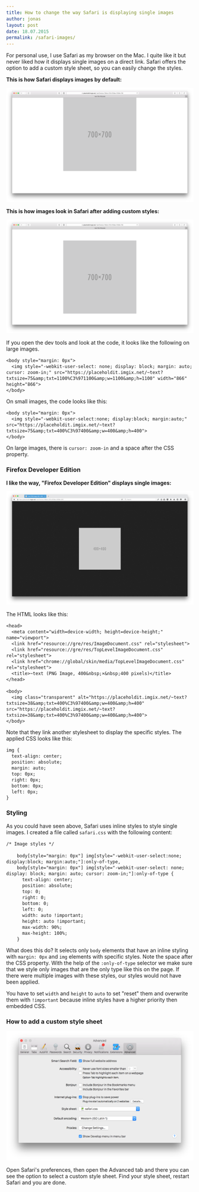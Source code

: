 ```yaml
---
title: How to change the way Safari is displaying single images
author: jonas
layout: post
date: 18.07.2015
permalink: /safari-images/
---
```


For personal use, I use Safari as my browser on the Mac. I quite like it but never liked how it displays single images on a direct link. Safari offers the option to add a custom style sheet, so you can easily change the styles.

**This is how Safari displays images by default:**

<img src="/images/safari-standard-style-image.png" alt="Single images in Safari the default way">

**This is how images look in Safari after adding custom styles:**

<img src="/images/safari-custom-style-image.png" alt="Single images in Safari with custom styles">

If you open the dev tools and look at the code, it looks like the following on large images.

<pre><code class="language-markup">&lt;body style=&quot;margin: 0px&quot;&gt;
  &lt;img style=&quot;-webkit-user-select: none; display: block; margin: auto; cursor: zoom-in;&quot; src=&quot;https://placeholdit.imgix.net/~text?txtsize=75&amp;amp;txt=1100%C3%971100&amp;amp;w=1100&amp;amp;h=1100&quot; width=&quot;866&quot; height=&quot;866&quot;&gt;
&lt;/body&gt;
</code></pre>
	
On small images, the code looks like this:

<pre><code class="language-markup">&lt;body style=&quot;margin: 0px&quot;&gt;
  &lt;img style=&quot;-webkit-user-select:none; display:block; margin:auto;&quot; src=&quot;https://placeholdit.imgix.net/~text?txtsize=75&amp;amp;txt=400%C3%97400&amp;amp;w=400&amp;amp;h=400&quot;&gt;
&lt;/body&gt;
</code></pre>
	
On large images, there is ``cursor: zoom-in`` and a space after the CSS property.

### Firefox Developer Edition

**I like the way, "Firefox Developer Edition" displays single images:**

<img src="/images/firefox-image.png" alt="Single image in Firefox">

The HTML looks like this:

<pre><code class="language-markup">&lt;head&gt;
  &lt;meta content=&quot;width=device-width; height=device-height;&quot; name=&quot;viewport&quot;&gt;
  &lt;link href=&quot;resource://gre/res/ImageDocument.css&quot; rel=&quot;stylesheet&quot;&gt;
  &lt;link href=&quot;resource://gre/res/TopLevelImageDocument.css&quot; rel=&quot;stylesheet&quot;&gt;
  &lt;link href=&quot;chrome://global/skin/media/TopLevelImageDocument.css&quot; rel=&quot;stylesheet&quot;&gt;
  &lt;title&gt;~text (PNG Image, 400&amp;nbsp;&#215;&amp;nbsp;400 pixels)&lt;/title&gt;
&lt;/head&gt;
	
&lt;body&gt;
  &lt;img class=&quot;transparent&quot; alt=&quot;https://placeholdit.imgix.net/~text?txtsize=38&amp;amp;txt=400%C3%97400&amp;amp;w=400&amp;amp;h=400&quot; src=&quot;https://placeholdit.imgix.net/~text?txtsize=38&amp;amp;txt=400%C3%97400&amp;amp;w=400&amp;amp;h=400&quot;&gt;
&lt;/body&gt;
</code></pre>
	
Note that they link another stylesheet to display the specific styles. The applied CSS looks like this:

<pre><code class="language-css">img {
  text-align: center;
  position: absolute;
  margin: auto;
  top: 0px;
  right: 0px;
  bottom: 0px;
  left: 0px;
}</code></pre>
	
### Styling

As you could have seen above, Safari uses inline styles to style single images. I created a file called ``safari.css`` with the following content:

<pre><code class="language-css">/* Image styles */

	body[style="margin: 0px"] img[style="-webkit-user-select:none; display:block; margin:auto;"]:only-of-type,
	body[style="margin: 0px"] img[style="-webkit-user-select: none; display: block; margin: auto; cursor: zoom-in;"]:only-of-type {
	  text-align: center;
	  position: absolute;
      top: 0;
      right: 0;
      bottom: 0;
      left: 0;
      width: auto !important;
      height: auto !important;
      max-width: 90%;
      max-height: 100%;
    }</code></pre>
    
What does this do? It selects only ``body`` elements that have an inline styling with ``margin: 0px`` and ``img`` elements with specific styles. Note the space after the CSS property. With the help of the ``:only-of-type`` selector we make sure that we style only images that are the only type like this on the page. If there were multiple images with these styles, our styles would not have been applied.

You have to set ``width`` and ``height`` to ``auto`` to set "reset" them and overwrite them with ``!important`` because inline styles have a higher priority then embedded CSS. 

### How to add a custom style sheet

<img src="/images/safari-settings.png" alt="Advanced tab in Safari">

Open Safari's preferences, then open the Advanced tab and there you can see the option to select a custom style sheet. Find your style sheet, restart Safari and you are done.